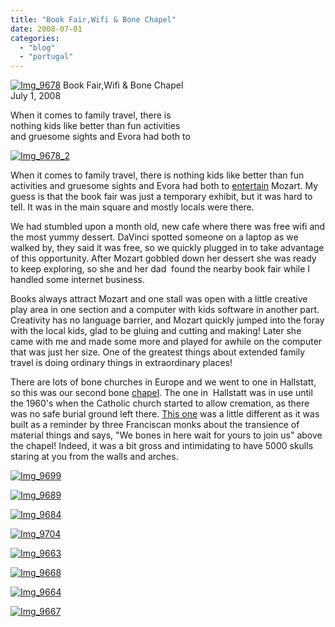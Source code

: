 ```yaml
---
title: "Book Fair,Wifi & Bone Chapel"
date: 2008-07-01
categories: 
  - "blog"
  - "portugal"
---
```


 [![Img_9678](https://pub-ac94b3f306b24c0dba4238943c97f2e1.r2.dev/2008/07/01/img_9678.jpg "Img_9678")](https://pub-ac94b3f306b24c0dba4238943c97f2e1.r2.dev/photos/uncategorized/2008/07/01/img_9678.jpg) Book Fair,Wifi & Bone Chapel  
July 1, 2008

When it comes to family travel, there is  
nothing kids like better than fun activities  
and gruesome sights and Evora had both to

<!--more-->

[![Img_9678_2](https://pub-ac94b3f306b24c0dba4238943c97f2e1.r2.dev/2008/07/01/img_9678_2.jpg "Img_9678_2")](https://pub-ac94b3f306b24c0dba4238943c97f2e1.r2.dev/photos/uncategorized/2008/07/01/img_9678_2.jpg)

When it comes to family travel, there is nothing kids like better than fun activities and gruesome sights and Evora had both to [entertain](http://kid-friendly-travel-destinations.suite101.com/article.cfm/culture_and_kids_in_portugal) Mozart. My guess is that the book fair was just a temporary exhibit, but it was hard to tell. It was in the main square and mostly locals were there.

We had stumbled upon a month old, new cafe where there was free wifi and the most yummy dessert. DaVinci spotted someone on a laptop as we walked by, they said it was free, so we quickly plugged in to take advantage of this opportunity. After Mozart gobbled down her dessert she was ready to keep exploring, so she and her dad  found the nearby book fair while I handled some internet business.

Books always attract Mozart and one stall was open with a little creative play area in one section and a computer with kids software in another part. Creativity has no language barrier, and Mozart quickly jumped into the foray with the local kids, glad to be gluing and cutting and making! Later she came with me and made some more and played for awhile on the computer that was just her size. One of the greatest things about extended family travel is doing ordinary things in extraordinary places!

There are lots of bone churches in Europe and we went to one in Hallstatt, so this was our second bone [chapel](https://pub-ac94b3f306b24c0dba4238943c97f2e1.r2.dev/2007/10/salt-mine-iron.html). The one in  Hallstatt was in use until the 1960's when the Catholic church started to allow cremation, as there was no safe burial ground left there. [This one](http://www.sacred-destinations.com/portugal/evora-capela-dos-ossos-bones-chapel.htm) was a little different as it was built as a reminder by three Franciscan monks about the transience of material things and says, "We bones in here wait for yours to join us" above the chapel! Indeed, it was a bit gross and intimidating to have 5000 skulls staring at you from the walls and arches.

[![Img_9699](https://pub-ac94b3f306b24c0dba4238943c97f2e1.r2.dev/2008/07/01/img_9699.jpg "Img_9699")](https://pub-ac94b3f306b24c0dba4238943c97f2e1.r2.dev/photos/uncategorized/2008/07/01/img_9699.jpg)

[![Img_9689](https://pub-ac94b3f306b24c0dba4238943c97f2e1.r2.dev/2008/07/01/img_9689.jpg "Img_9689")](https://pub-ac94b3f306b24c0dba4238943c97f2e1.r2.dev/photos/uncategorized/2008/07/01/img_9689.jpg)

[![Img_9684](https://pub-ac94b3f306b24c0dba4238943c97f2e1.r2.dev/2008/07/01/img_9684.jpg "Img_9684")](https://pub-ac94b3f306b24c0dba4238943c97f2e1.r2.dev/photos/uncategorized/2008/07/01/img_9684.jpg)

[![Img_9704](https://pub-ac94b3f306b24c0dba4238943c97f2e1.r2.dev/2008/07/01/img_9704.jpg "Img_9704")](https://pub-ac94b3f306b24c0dba4238943c97f2e1.r2.dev/photos/uncategorized/2008/07/01/img_9704.jpg)

[![Img_9663](https://pub-ac94b3f306b24c0dba4238943c97f2e1.r2.dev/2008/07/01/img_9663.jpg "Img_9663")](https://pub-ac94b3f306b24c0dba4238943c97f2e1.r2.dev/photos/uncategorized/2008/07/01/img_9663.jpg)

[![Img_9668](https://pub-ac94b3f306b24c0dba4238943c97f2e1.r2.dev/2008/07/01/img_9668.jpg "Img_9668")](https://pub-ac94b3f306b24c0dba4238943c97f2e1.r2.dev/photos/uncategorized/2008/07/01/img_9668.jpg)

[![Img_9664](https://pub-ac94b3f306b24c0dba4238943c97f2e1.r2.dev/2008/07/01/img_9664.jpg "Img_9664")](https://pub-ac94b3f306b24c0dba4238943c97f2e1.r2.dev/photos/uncategorized/2008/07/01/img_9664.jpg)

[![Img_9667](https://pub-ac94b3f306b24c0dba4238943c97f2e1.r2.dev/2008/07/01/img_9667.jpg "Img_9667")](https://pub-ac94b3f306b24c0dba4238943c97f2e1.r2.dev/photos/uncategorized/2008/07/01/img_9667.jpg)
